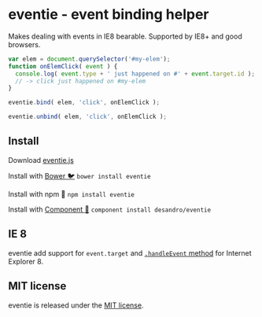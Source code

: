 # eventie - event binding helper

Makes dealing with events in IE8 bearable. Supported by IE8+ and good browsers.

``` js
var elem = document.querySelector('#my-elem');
function onElemClick( event ) {
  console.log( event.type + ' just happened on #' + event.target.id );
  // -> click just happened on #my-elem
}

eventie.bind( elem, 'click', onElemClick );

eventie.unbind( elem, 'click', onElemClick );
```

## Install

Download [eventie.js](eventie.js)

Install with [Bower :bird:](http://bower.io) `bower install eventie`

Install with npm :truck: `npm install eventie`

Install with [Component :nut_and_bolt:](https://github.com/component/component) `component install desandro/eventie`

## IE 8

eventie add support for `event.target` and [`.handleEvent` method](https://developer.mozilla.org/en-US/docs/DOM/EventListener#handleEvent\(\)) for Internet Explorer 8.

## MIT license

eventie is released under the [MIT license](http://desandro.mit-license.org).
